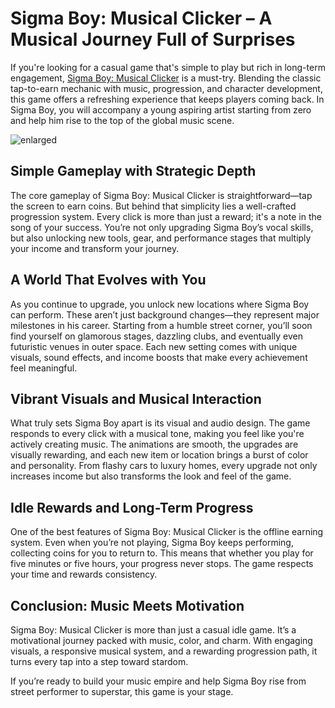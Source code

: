 <h1>Sigma Boy: Musical Clicker – A Musical Journey Full of Surprises</h1>
If you're looking for a casual game that's simple to play but rich in long-term engagement, <a href="https://monkeymartgame.io/sigma-boy-musical-clicker">Sigma Boy: Musical Clicker</a> is a must-try. Blending the classic tap-to-earn mechanic with music, progression, and character development, this game offers a refreshing experience that keeps players coming back. In Sigma Boy, you will accompany a young aspiring artist starting from zero and help him rise to the top of the global music scene.

![enlarged](https://github.com/user-attachments/assets/37448fa5-db8a-414e-acf9-dee98167e8ce)

<h2>Simple Gameplay with Strategic Depth</h2>
The core gameplay of Sigma Boy: Musical Clicker is straightforward—tap the screen to earn coins. But behind that simplicity lies a well-crafted progression system. Every click is more than just a reward; it's a note in the song of your success. You’re not only upgrading Sigma Boy’s vocal skills, but also unlocking new tools, gear, and performance stages that multiply your income and transform your journey.

<h2>A World That Evolves with You</h2>
As you continue to upgrade, you unlock new locations where Sigma Boy can perform. These aren’t just background changes—they represent major milestones in his career. Starting from a humble street corner, you’ll soon find yourself on glamorous stages, dazzling clubs, and eventually even futuristic venues in outer space. Each new setting comes with unique visuals, sound effects, and income boosts that make every achievement feel meaningful.

<h2>Vibrant Visuals and Musical Interaction</h2>
What truly sets Sigma Boy apart is its visual and audio design. The game responds to every click with a musical tone, making you feel like you're actively creating music. The animations are smooth, the upgrades are visually rewarding, and each new item or location brings a burst of color and personality. From flashy cars to luxury homes, every upgrade not only increases income but also transforms the look and feel of the game.

<h2>Idle Rewards and Long-Term Progress</h2>
One of the best features of Sigma Boy: Musical Clicker is the offline earning system. Even when you’re not playing, Sigma Boy keeps performing, collecting coins for you to return to. This means that whether you play for five minutes or five hours, your progress never stops. The game respects your time and rewards consistency.

<h2>Conclusion: Music Meets Motivation</h2>
Sigma Boy: Musical Clicker is more than just a casual idle game. It’s a motivational journey packed with music, color, and charm. With engaging visuals, a responsive musical system, and a rewarding progression path, it turns every tap into a step toward stardom.

If you’re ready to build your music empire and help Sigma Boy rise from street performer to superstar, this game is your stage.

